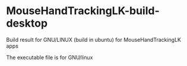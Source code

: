 # MouseHandTrackingLK-build-desktop
Build result for GNU/LINUX (build in ubuntu) for MouseHandTrackingLK apps

The executable file is for GNU/linux
